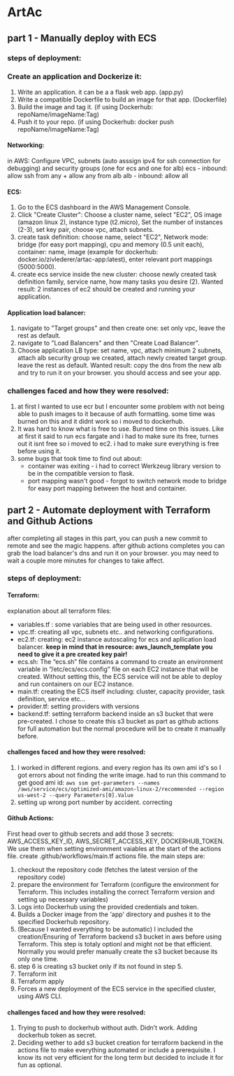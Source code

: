 # ArtAc

## part 1 - Manually deploy with ECS

### steps of deployment:

### Create an application and Dockerize it:
1. Write an application. it can be a a flask web app. (app.py)
2. Write a compatible Dockerfile to build an image for that app. (Dockerfile)
3. Build the image and tag it. (if using Dockerhub: repoName/imageName:Tag)
4. Push it to your repo. (if using Dockerhub: docker push repoName/imageName:Tag)

#### Networking:
in AWS: Configure VPC, subnets (auto asssign ipv4 for ssh connection for debugging)
and security groups (one for ecs and one for alb)
ecs - inbound: allow ssh from any + allow any from alb
alb - inbound: allow all

#### ECS:
1. Go to the ECS dashboard in the AWS Management Console.
2. Click "Create Cluster": Choose a cluster name, select "EC2", OS image (amazon linux 2), instance type (t2.micro), Set the number of instances (2-3), set key pair, choose vpc, attach subnets. 
3. create task definition: choose name, select "EC2", Network mode: bridge (for easy port mapping), cpu and memory (0.5 unit each), container: name, image (example for dockerhub: docker.io/zivlederer/artac-app:latest), enter relevant port mappings (5000:5000).
4. create ecs service inside the new cluster: choose newly created task definition family, service name, how many tasks you desire (2).
Wanted result: 2 instances of ec2 should be created and running your application.  

#### Application load balancer:
1. navigate to "Target groups" and then create one: set only vpc, leave the rest as default.
2. navigate to "Load Balancers" and then "Create Load Balancer".
3. Choose application LB type: set name, vpc, attach minimum 2 subnets, attach alb security group we created, attach newly created target group. leave the rest as default.
Wanted result: copy the dns from the new alb and try to run it on your browser. you should access and see your app.

### challenges faced and how they were resolved:
1. at first I wanted to use ecr but I encounter some problem with not being able to push images to it because of auth formatting. some time was burned on this and it didnt work so i moved to dockerhub.
2. It was hard to know what is free to use. Burned time on this issues. Like at first it said to run ecs fargate and i had to make sure its free, turnes out it isnt free so i moved to ec2. i had to make sure everything is free before using it.
3. some bugs that took time to find out about:
    - container was exiting - i had to correct Werkzeug library version to be in the compatible version to flask. 
    - port mapping wasn't good - forgot to switch network mode to bridge for easy port mapping between the host and container.


## part 2 - Automate deployment with Terraform and Github Actions
after completing all stages in this part, you can push a new commit to remote and see the magic happens.
after github actions completes you can grab the load balancer's dns and run it on your browser. you may need to wait a couple more minutes for changes to take affect.
### steps of deployment:

#### Terraform:
explanation about all terraform files:
- variables.tf : some variables that are being used in other resources.
- vpc.tf: creating all vpc, subnets etc.. and networking configurations.
- ec2.tf: creating: ec2 instance autoscaling for ecs and apllication load balancer.
**keep in mind that in resource: aws_launch_template you need to give it a pre created key pair!**
- ecs.sh: The “ecs.sh” file contains a command to create an environment variable in “/etc/ecs/ecs.config” file on each EC2 instance that will be created. Without setting this, the ECS service will not be able to deploy and run containers on our EC2 instance.
- main.tf: creating the ECS itself including: cluster, capacity provider, task definition, service etc...
- provider.tf: setting providers with versions
- backend.tf: setting terraform backend inside an s3 bucket that were pre-created. I chose to create this s3 bucket as part as github actions for full automation but the normal procedure will be to create it manually before.

#### challenges faced and how they were resolved:
1. I worked in different regions. and every region has its own ami id's so I got errors about not finding the write image. had to run this command to get good ami id: `aws ssm get-parameters --names /aws/service/ecs/optimized-ami/amazon-linux-2/recommended --region us-west-2 --query Parameters[0].Value`
2. setting up wrong port number by accident. correcting


#### Github Actions:
First head over to github secrets and add those 3 secrets: AWS_ACCESS_KEY_ID, AWS_SECRET_ACCESS_KEY, DOCKERHUB_TOKEN. We use them when setting environment vaiables at the start of the actions file.
create .github/workflows/main.tf actions file. the main steps are:
1. checkout the repository code (fetches the latest version of the repository code)
2. prepare the environment for Terraform (configure the environment for Terraform. This includes installing the correct Terraform version and setting up necessary variables)
3. Logs into Dockerhub using the provided credentials and token.
4. Builds a Docker image from the 'app' directory and pushes it to the specified Dockerhub repository.
5. (Because I wanted everything to be automatic) I included the creation/Ensuring of Terraform backend s3 bucket in aws before using Terraform. This step is totaly optionl and might not be that efficient. Normally you would prefer manually create the s3 bucket because its only one time.
6. step 6 is creating s3 bucket only if its not found in step 5.
7. Terraform init
8. Terraform apply
9. Forces a new deployment of the ECS service in the specified cluster, using AWS CLI.


#### challenges faced and how they were resolved:
1. Trying to push to dockerhub without auth. Didn’t work. Adding dockerhub token as secret.
2. Deciding wether to add s3 bucket creation for terraform backend in the actions file to make everything automated or include a prerequisite. I know its not very efficient for the long term but decided to include it for fun as optional.

